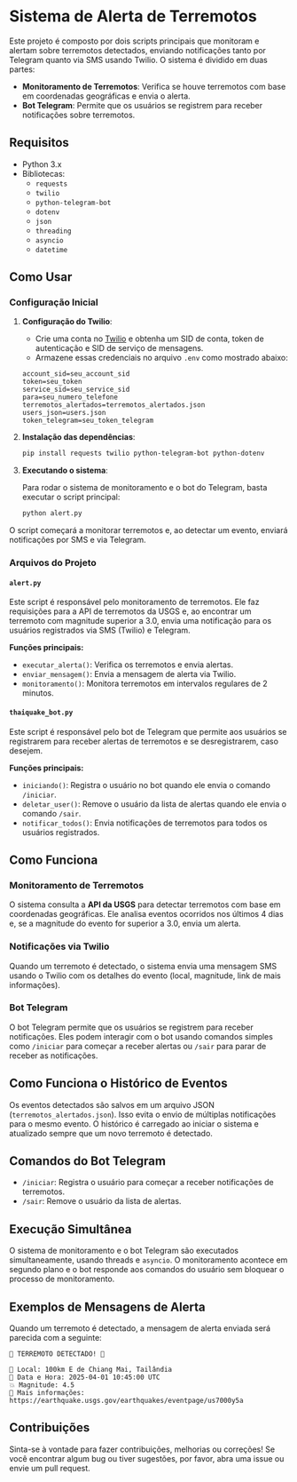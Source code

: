 # Sistema de Alerta de Terremotos

Este projeto é composto por dois scripts principais que monitoram e alertam sobre terremotos detectados, enviando notificações tanto por Telegram quanto via SMS usando Twilio. O sistema é dividido em duas partes:

- **Monitoramento de Terremotos**: Verifica se houve terremotos com base em coordenadas geográficas e envia o alerta.
- **Bot Telegram**: Permite que os usuários se registrem para receber notificações sobre terremotos.

## Requisitos

- Python 3.x
- Bibliotecas:
  - `requests`
  - `twilio`
  - `python-telegram-bot`
  - `dotenv`
  - `json`
  - `threading`
  - `asyncio`
  - `datetime`

## Como Usar

### Configuração Inicial

1. **Configuração do Twilio**:
   - Crie uma conta no [Twilio](https://www.twilio.com/) e obtenha um SID de conta, token de autenticação e SID de serviço de mensagens.
   - Armazene essas credenciais no arquivo `.env` como mostrado abaixo:

    ```env
    account_sid=seu_account_sid
    token=seu_token
    service_sid=seu_service_sid
    para=seu_numero_telefone
    terremotos_alertados=terremotos_alertados.json
    users_json=users.json
    token_telegram=seu_token_telegram
    ```

2. **Instalação das dependências**:

    ```bash
    pip install requests twilio python-telegram-bot python-dotenv
    ```

3. **Executando o sistema**:

   Para rodar o sistema de monitoramento e o bot do Telegram, basta executar o script principal:

   ```bash
   python alert.py
   ```

O script começará a monitorar terremotos e, ao detectar um evento, enviará notificações por SMS e via Telegram.

### Arquivos do Projeto

#### `alert.py`
Este script é responsável pelo monitoramento de terremotos. Ele faz requisições para a API de terremotos da USGS e, ao encontrar um terremoto com magnitude superior a 3.0, envia uma notificação para os usuários registrados via SMS (Twilio) e Telegram.

**Funções principais:**

- `executar_alerta()`: Verifica os terremotos e envia alertas.
- `enviar_mensagem()`: Envia a mensagem de alerta via Twilio.
- `monitoramento()`: Monitora terremotos em intervalos regulares de 2 minutos.

#### `thaiquake_bot.py`
Este script é responsável pelo bot de Telegram que permite aos usuários se registrarem para receber alertas de terremotos e se desregistrarem, caso desejem.

**Funções principais:**

- `iniciando()`: Registra o usuário no bot quando ele envia o comando `/iniciar`.
- `deletar_user()`: Remove o usuário da lista de alertas quando ele envia o comando `/sair`.
- `notificar_todos()`: Envia notificações de terremotos para todos os usuários registrados.

## Como Funciona

### Monitoramento de Terremotos
O sistema consulta a **API da USGS** para detectar terremotos com base em coordenadas geográficas. Ele analisa eventos ocorridos nos últimos 4 dias e, se a magnitude do evento for superior a 3.0, envia um alerta.

### Notificações via Twilio
Quando um terremoto é detectado, o sistema envia uma mensagem SMS usando o Twilio com os detalhes do evento (local, magnitude, link de mais informações).

### Bot Telegram
O bot Telegram permite que os usuários se registrem para receber notificações. Eles podem interagir com o bot usando comandos simples como `/iniciar` para começar a receber alertas ou `/sair` para parar de receber as notificações.

## Como Funciona o Histórico de Eventos
Os eventos detectados são salvos em um arquivo JSON (`terremotos_alertados.json`). Isso evita o envio de múltiplas notificações para o mesmo evento. O histórico é carregado ao iniciar o sistema e atualizado sempre que um novo terremoto é detectado.

## Comandos do Bot Telegram

- `/iniciar`: Registra o usuário para começar a receber notificações de terremotos.
- `/sair`: Remove o usuário da lista de alertas.

## Execução Simultânea
O sistema de monitoramento e o bot Telegram são executados simultaneamente, usando threads e `asyncio`. O monitoramento acontece em segundo plano e o bot responde aos comandos do usuário sem bloquear o processo de monitoramento.

## Exemplos de Mensagens de Alerta
Quando um terremoto é detectado, a mensagem de alerta enviada será parecida com a seguinte:

```
🚨 TERREMOTO DETECTADO! 🚨

📍 Local: 100km E de Chiang Mai, Tailândia
📅 Data e Hora: 2025-04-01 10:45:00 UTC
💥 Magnitude: 4.5
🔗 Mais informações: https://earthquake.usgs.gov/earthquakes/eventpage/us7000y5a
```

## Contribuições
Sinta-se à vontade para fazer contribuições, melhorias ou correções! Se você encontrar algum bug ou tiver sugestões, por favor, abra uma issue ou envie um pull request.

